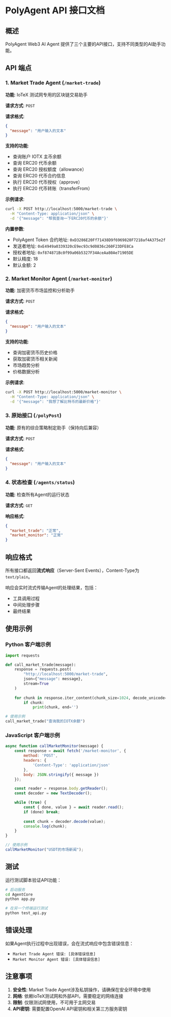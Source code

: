 # PolyAgent API 接口文档

## 概述

PolyAgent Web3 AI Agent 提供了三个主要的API接口，支持不同类型的AI助手功能。

## API 端点

### 1. Market Trade Agent (`/market-trade`)

**功能**: IoTeX 测试网专用的区块链交易助手

**请求方式**: `POST`

**请求格式**:
```json
{
  "message": "用户输入的文本"
}
```

**支持的功能**:
- 查询账户 IOTX 主币余额
- 查询 ERC20 代币余额  
- 查询 ERC20 授权额度（allowance）
- 查询 ERC20 代币合约信息
- 执行 ERC20 代币授权（approve）
- 执行 ERC20 代币转账（transferFrom）

**示例请求**:
```bash
curl -X POST http://localhost:5000/market-trade \
  -H "Content-Type: application/json" \
  -d '{"message": "帮我查询一下ERC20代币的余额"}'
```

**内置参数**:
- PolyAgent Token 合约地址: `0xD3286E20Ff71438D9f6969828F7218af4A375e2f`
- 发送者地址: `0xE4949a0339320cE9ec93c9d0836c260F23DFE8Ca`
- 授权者地址: `0xf874871Bc0f99a06b5327F34AceAa80Ae71905DE`
- 默认精度: 18
- 默认金额: 2

### 2. Market Monitor Agent (`/market-monitor`)

**功能**: 加密货币市场监控和分析助手

**请求方式**: `POST`

**请求格式**:
```json
{
  "message": "用户输入的文本"
}
```

**支持的功能**:
- 查询加密货币历史价格
- 获取加密货币相关新闻
- 市场趋势分析
- 价格数据分析

**示例请求**:
```bash
curl -X POST http://localhost:5000/market-monitor \
  -H "Content-Type: application/json" \
  -d '{"message": "我想了解比特币的最新价格"}'
```

### 3. 原始接口 (`/polyPost`)

**功能**: 原有的综合策略制定助手（保持向后兼容）

**请求方式**: `POST`

**请求格式**:
```json
{
  "message": "用户输入的文本"
}
```

### 4. 状态检查 (`/agents/status`)

**功能**: 检查所有Agent的运行状态

**请求方式**: `GET`

**响应格式**:
```json
{
  "market_trade": "正常",
  "market_monitor": "正常"
}
```

## 响应格式

所有接口都返回**流式响应**（Server-Sent Events），Content-Type为 `text/plain`。

响应会实时流式传输Agent的处理结果，包括：
- 工具调用过程
- 中间处理步骤
- 最终结果

## 使用示例

### Python 客户端示例

```python
import requests

def call_market_trade(message):
    response = requests.post(
        "http://localhost:5000/market-trade",
        json={"message": message},
        stream=True
    )
    
    for chunk in response.iter_content(chunk_size=1024, decode_unicode=True):
        if chunk:
            print(chunk, end='')

# 使用示例
call_market_trade("查询我的IOTX余额")
```

### JavaScript 客户端示例

```javascript
async function callMarketMonitor(message) {
    const response = await fetch('/market-monitor', {
        method: 'POST',
        headers: {
            'Content-Type': 'application/json'
        },
        body: JSON.stringify({ message })
    });

    const reader = response.body.getReader();
    const decoder = new TextDecoder();

    while (true) {
        const { done, value } = await reader.read();
        if (done) break;
        
        const chunk = decoder.decode(value);
        console.log(chunk);
    }
}

// 使用示例
callMarketMonitor("USDT的市场新闻");
```

## 测试

运行测试脚本验证API功能：

```bash
# 启动服务
cd AgentCore
python app.py

# 在另一个终端运行测试
python test_api.py
```

## 错误处理

如果Agent执行过程中出现错误，会在流式响应中包含错误信息：
- `Market Trade Agent 错误: [具体错误信息]`
- `Market Monitor Agent 错误: [具体错误信息]`

## 注意事项

1. **安全性**: Market Trade Agent涉及私钥操作，请确保在安全环境中使用
2. **网络**: 依赖IoTeX测试网和外部API，需要稳定的网络连接
3. **限制**: 仅限测试网使用，不可用于主网交易
4. **API密钥**: 需要配置OpenAI API密钥和相关第三方服务密钥 